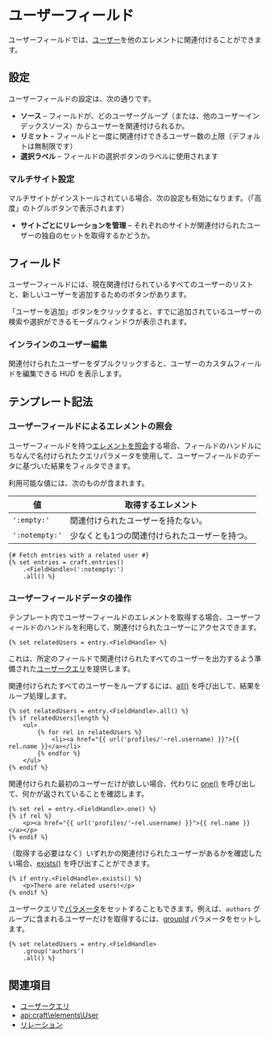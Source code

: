 # ユーザーフィールド

ユーザーフィールドでは、[ユーザー](users.md)を他のエレメントに関連付けることができます。

## 設定

ユーザーフィールドの設定は、次の通りです。

- **ソース** – フィールドが、どのユーザーグループ（または、他のユーザーインデックスソース）からユーザーを関連付けられるか。
- **リミット** – フィールドと一度に関連付けできるユーザー数の上限（デフォルトは無制限です）
- **選択ラベル** – フィールドの選択ボタンのラベルに使用されます

### マルチサイト設定

マルチサイトがインストールされている場合、次の設定も有効になります。（「高度」のトグルボタンで表示されます）

- **サイトごとにリレーションを管理** – それぞれのサイトが関連付けられたユーザーの独自のセットを取得するかどうか。

## フィールド

ユーザーフィールドには、現在関連付けられているすべてのユーザーのリストと、新しいユーザーを追加するためのボタンがあります。

「ユーザーを追加」ボタンをクリックすると、すでに追加されているユーザーの検索や選択ができるモーダルウィンドウが表示されます。

### インラインのユーザー編集

関連付けられたユーザーをダブルクリックすると、ユーザーのカスタムフィールドを編集できる HUD を表示します。

## テンプレート記法

### ユーザーフィールドによるエレメントの照会

ユーザーフィールドを持つ[エレメントを照会](dev/element-queries/README.md)する場合、フィールドのハンドルにちなんで名付けられたクエリパラメータを使用して、ユーザーフィールドのデータに基づいた結果をフィルタできます。

利用可能な値には、次のものが含まれます。

| 値              | 取得するエレメント               |
| -------------- | ----------------------- |
| `':empty:'`    | 関連付けられたユーザーを持たない。       |
| `':notempty:'` | 少なくとも1つの関連付けられたユーザーを持つ。 |


```twig
{# Fetch entries with a related user #}
{% set entries = craft.entries()
    .<FieldHandle>(':notempty:')
    .all() %}
```

### ユーザーフィールドデータの操作

テンプレート内でユーザーフィールドのエレメントを取得する場合、ユーザーフィールドのハンドルを利用して、関連付けられたユーザーにアクセスできます。

```twig
{% set relatedUsers = entry.<FieldHandle> %}
```

これは、所定のフィールドで関連付けられたすべてのユーザーを出力するよう準備された[ユーザークエリ](dev/element-queries/user-queries.md)を提供します。

関連付けられたすべてのユーザーをループするには、[all()](api:craft\db\Query::all()) を呼び出して、結果をループ処理します。

```twig
{% set relatedUsers = entry.<FieldHandle>.all() %}
{% if relatedUsers|length %}
    <ul>
        {% for rel in relatedUsers %}
            <li><a href="{{ url('profiles/'~rel.username) }}">{{ rel.name }}</a></li>
        {% endfor %}
    </ul>
{% endif %}
```

関連付けられた最初のユーザーだけが欲しい場合、代わりに [one()](api:craft\db\Query::one()) を呼び出して、何かが返されていることを確認します。

```twig
{% set rel = entry.<FieldHandle>.one() %}
{% if rel %}
    <p><a href="{{ url('profiles/'~rel.username) }}">{{ rel.name }}</a></p>
{% endif %}
```

（取得する必要はなく）いずれかの関連付けられたユーザーがあるかを確認したい場合、[exists()](api:craft\db\Query::exists()) を呼び出すことができます。

```twig
{% if entry.<FieldHandle>.exists() %}
    <p>There are related users!</p>
{% endif %}
```

ユーザークエリで[パラメータ](dev/element-queries/user-queries.md#parameters)をセットすることもできます。例えば、`authors` グループに含まれるユーザーだけを取得するには、[groupId](dev/element-queries/user-queries.md#groupid) パラメータをセットします。

```twig
{% set relatedUsers = entry.<FieldHandle>
    .group('authors')
    .all() %}
```

## 関連項目

* [ユーザークエリ](dev/element-queries/user-queries.md)
* <api:craft\elements\User>
* [リレーション](relations.md)